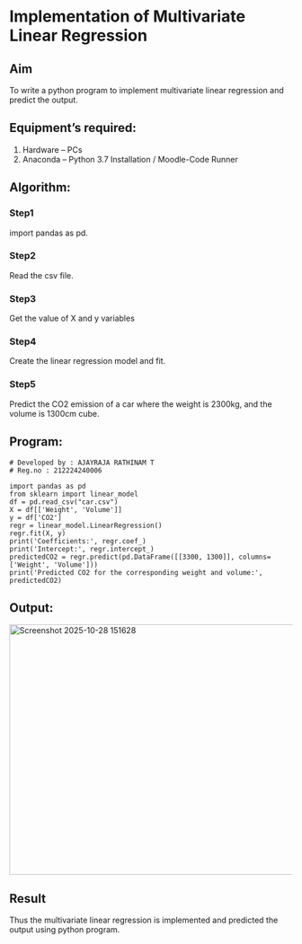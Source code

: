 # Implementation of Multivariate Linear Regression
## Aim
To write a python program to implement multivariate linear regression and predict the output.
## Equipment’s required:
1.	Hardware – PCs
2.	Anaconda – Python 3.7 Installation / Moodle-Code Runner
## Algorithm:
### Step1

import pandas as pd.
<br>

### Step2

Read the csv file.
<br>

### Step3

Get the value of X and y variables
<br>

### Step4

Create the linear regression model and fit.
<br>

### Step5

Predict the CO2 emission of a car where the weight is 2300kg, and the volume is 1300cm cube.
<br>

## Program:
```
# Developed by : AJAYRAJA RATHINAM T
# Reg.no : 212224240006
```
```
import pandas as pd
from sklearn import linear_model
df = pd.read_csv("car.csv")
X = df[['Weight', 'Volume']]
y = df['CO2']
regr = linear_model.LinearRegression()
regr.fit(X, y)
print('Coefficients:', regr.coef_)
print('Intercept:', regr.intercept_)
predictedCO2 = regr.predict(pd.DataFrame([[3300, 1300]], columns=['Weight', 'Volume']))
print('Predicted CO2 for the corresponding weight and volume:', predictedCO2)
```
## Output:

<img width="1413" height="446" alt="Screenshot 2025-10-28 151628" src="https://github.com/user-attachments/assets/df55f6dd-7cac-4d0e-811a-2b62837dfd76" />




<br>

## Result
Thus the multivariate linear regression is implemented and predicted the output using python program.
